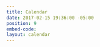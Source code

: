 ```yaml
---
title: Calendar
date: 2017-02-15 19:36:00 -05:00
position: 9
embed-code: 
layout: calendar
---
```


